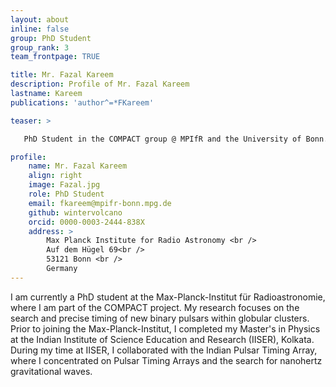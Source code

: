 ```yaml
---
layout: about
inline: false
group: PhD Student
group_rank: 3
team_frontpage: TRUE

title: Mr. Fazal Kareem
description: Profile of Mr. Fazal Kareem
lastname: Kareem
publications: 'author^=*FKareem'

teaser: >

   PhD Student in the COMPACT group @ MPIfR and the University of Bonn.  Research interests: Pulsar Search and Timing, Signal Processing, Compact Objects, Tests of Gravity, and Gravitational Waves.

profile:
    name: Mr. Fazal Kareem
    align: right
    image: Fazal.jpg
    role: PhD Student
    email: fkareem@mpifr-bonn.mpg.de
    github: wintervolcano
    orcid: 0000-0003-2444-838X
    address: >
        Max Planck Institute for Radio Astronomy <br />
        Auf dem Hügel 69<br />
        53121 Bonn <br />
        Germany
---
```


I am currently a PhD student at the Max-Planck-Institut für Radioastronomie, where I am part of the COMPACT project. My research focuses on the search and precise timing of new binary pulsars within globular clusters. Prior to joining the Max-Planck-Institut, I completed my Master's in Physics at the Indian Institute of Science Education and Research (IISER), Kolkata. During my time at IISER, I collaborated with the Indian Pulsar Timing Array, where I concentrated on Pulsar Timing Arrays and the search for nanohertz gravitational waves.

